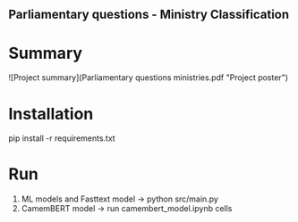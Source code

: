 ## Parliamentary questions - Ministry Classification

# Summary 

![Project summary](Parliamentary questions ministries.pdf  "Project poster")

# Installation

pip install -r requirements.txt

# Run 

1.  ML models and Fasttext model -> python src/main.py
2.  CamemBERT model -> run camembert_model.ipynb cells
